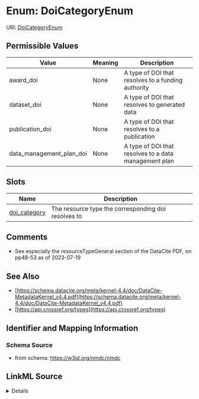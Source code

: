 # Enum: DoiCategoryEnum



URI: [DoiCategoryEnum](DoiCategoryEnum.md)

## Permissible Values

| Value | Meaning | Description |
| --- | --- | --- |
| award_doi | None | A type of DOI that resolves to a funding authority |
| dataset_doi | None | A type of DOI that resolves to generated data |
| publication_doi | None | A type of DOI that resolves to a publication |
| data_management_plan_doi | None | A type of DOI that resolves to a data management plan |




## Slots

| Name | Description |
| ---  | --- |
| [doi_category](doi_category.md) | The resource type the corresponding doi resolves to |






## Comments

* See especially the resourceTypeGeneral section of the DataCite PDF, on pp48-53 as of 2023-07-19

## See Also

* [https://schema.datacite.org/meta/kernel-4.4/doc/DataCite-MetadataKernel_v4.4.pdf](https://schema.datacite.org/meta/kernel-4.4/doc/DataCite-MetadataKernel_v4.4.pdf)
* [https://api.crossref.org/types](https://api.crossref.org/types)

## Identifier and Mapping Information







### Schema Source


* from schema: https://w3id.org/nmdc/nmdc




## LinkML Source

<details>
```yaml
name: DoiCategoryEnum
comments:
- See especially the resourceTypeGeneral section of the DataCite PDF, on pp48-53 as
  of 2023-07-19
from_schema: https://w3id.org/nmdc/nmdc
see_also:
- https://schema.datacite.org/meta/kernel-4.4/doc/DataCite-MetadataKernel_v4.4.pdf
- https://api.crossref.org/types
rank: 1000
permissible_values:
  award_doi:
    text: award_doi
    description: A type of DOI that resolves to a funding authority.
  dataset_doi:
    text: dataset_doi
    description: A type of DOI that resolves to generated data.
  publication_doi:
    text: publication_doi
    description: A type of DOI that resolves to a publication.
  data_management_plan_doi:
    text: data_management_plan_doi
    description: A type of DOI that resolves to a data management plan.

```
</details>